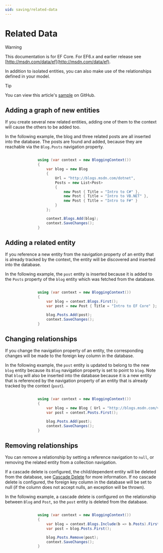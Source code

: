 ```yaml
---
uid: saving/related-data
---
```

# Related Data

> [!WARNING]
> This documentation is for EF Core. For EF6.x and earlier release see [http://msdn.com/data/ef](http://msdn.com/data/ef).

In addition to isolated entities, you can also make use of the relationships defined in your model.

> [!TIP]
> You can view this article's [sample](https://github.com/aspnet/EntityFramework.Docs/tree/master/samples/Saving/Saving/RelatedData/) on GitHub.

## Adding a graph of new entities

If you create several new related entities, adding one of them to the context will cause the others to be added too.

In the following example, the blog and three related posts are all inserted into the database. The posts are found and added, because they are reachable via the `Blog.Posts` navigation property.

<!-- [!code-csharp[Main](samples/Saving/Saving/RelatedData/Sample.cs)] -->

````csharp

               using (var context = new BloggingContext())
               {
                   var blog = new Blog
                   {
                       Url = "http://blogs.msdn.com/dotnet",
                       Posts = new List<Post>
                       {
                           new Post { Title = "Intro to C#" },
                           new Post { Title = "Intro to VB.NET" },
                           new Post { Title = "Intro to F#" }
                       }
                   };

                   context.Blogs.Add(blog);
                   context.SaveChanges();
               }

   ````

## Adding a related entity

If you reference a new entity from the navigation property of an entity that is already tracked by the context, the entity will be discovered and inserted into the database.

In the following example, the `post` entity is inserted because it is added to the `Posts` property of the `blog` entity which was fetched from the database.

<!-- [!code-csharp[Main](samples/Saving/Saving/RelatedData/Sample.cs)] -->

````csharp

               using (var context = new BloggingContext())
               {
                   var blog = context.Blogs.First();
                   var post = new Post { Title = "Intro to EF Core" };

                   blog.Posts.Add(post);
                   context.SaveChanges();
               }

   ````

## Changing relationships

If you change the navigation property of an entity, the corresponding changes will be made to the foreign key column in the database.

In the following example, the `post` entity is updated to belong to the new `blog` entity because its `Blog` navigation property is set to point to `blog`. Note that `blog` will also be inserted into the database because it is a new entity that is referenced by the navigation property of an entity that is already tracked by the context (`post`).

<!-- [!code-csharp[Main](samples/Saving/Saving/RelatedData/Sample.cs)] -->

````csharp

               using (var context = new BloggingContext())
               {
                   var blog = new Blog { Url = "http://blogs.msdn.com/visualstudio" };
                   var post = context.Posts.First();

                   blog.Posts.Add(post);
                   context.SaveChanges();
               }

   ````

## Removing relationships

You can remove a relationship by setting a reference navigation to `null`, or removing the related entity from a collection navigation.

If a cascade delete is configured, the child/dependent entity will be deleted from the database, see [Cascade Delete](cascade-delete.md) for more information. If no cascade delete is configured, the foreign key column in the database will be set to null (if the column does not accept nulls, an exception will be thrown).

In the following example, a cascade delete is configured on the relationship between `Blog` and `Post`, so the `post` entity is deleted from the database.

<!-- [!code-csharp[Main](samples/Saving/Saving/RelatedData/Sample.cs)] -->

````csharp

               using (var context = new BloggingContext())
               {
                   var blog = context.Blogs.Include(b => b.Posts).First();
                   var post = blog.Posts.First();

                   blog.Posts.Remove(post);
                   context.SaveChanges();
               }

   ````
